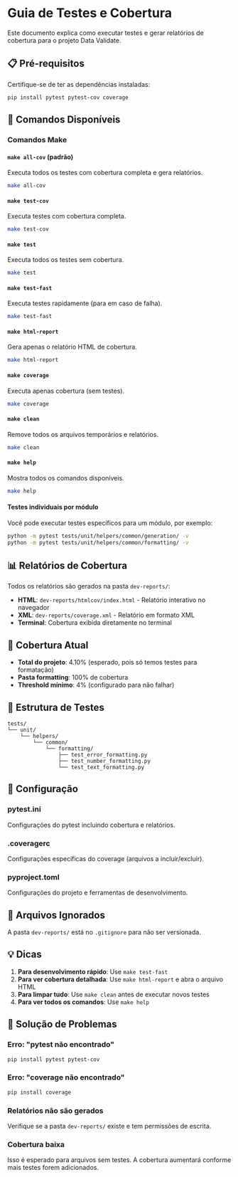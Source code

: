 # Guia de Testes e Cobertura

Este documento explica como executar testes e gerar relatórios de cobertura para o projeto Data Validate.

## 📋 Pré-requisitos

Certifique-se de ter as dependências instaladas:

```bash
pip install pytest pytest-cov coverage
```

## 🚀 Comandos Disponíveis

### Comandos Make

#### `make all-cov` (padrão)
Executa todos os testes com cobertura completa e gera relatórios.

```bash
make all-cov
```

#### `make test-cov`
Executa testes com cobertura completa.

```bash
make test-cov
```

#### `make test`
Executa todos os testes sem cobertura.

```bash
make test
```

#### `make test-fast`
Executa testes rapidamente (para em caso de falha).

```bash
make test-fast
```

#### `make html-report`
Gera apenas o relatório HTML de cobertura.

```bash
make html-report
```

#### `make coverage`
Executa apenas cobertura (sem testes).

```bash
make coverage
```

#### `make clean`
Remove todos os arquivos temporários e relatórios.

```bash
make clean
```

#### `make help`
Mostra todos os comandos disponíveis.

```bash
make help
```

#### Testes individuais por módulo
Você pode executar testes específicos para um módulo, por exemplo:
```bash
python -m pytest tests/unit/helpers/common/generation/ -v
python -m pytest tests/unit/helpers/common/formatting/ -v
```

## 📊 Relatórios de Cobertura

Todos os relatórios são gerados na pasta `dev-reports/`:

- **HTML**: `dev-reports/htmlcov/index.html` - Relatório interativo no navegador
- **XML**: `dev-reports/coverage.xml` - Relatório em formato XML
- **Terminal**: Cobertura exibida diretamente no terminal

## 🎯 Cobertura Atual

- **Total do projeto**: 4.10% (esperado, pois só temos testes para formatação)
- **Pasta formatting**: 100% de cobertura
- **Threshold mínimo**: 4% (configurado para não falhar)

## 📁 Estrutura de Testes

```
tests/
└── unit/
    └── helpers/
        └── common/
            └── formatting/
                ├── test_error_formatting.py
                ├── test_number_formatting.py
                └── test_text_formatting.py
```

## 🔧 Configuração

### pytest.ini
Configurações do pytest incluindo cobertura e relatórios.

### .coveragerc
Configurações específicas do coverage (arquivos a incluir/excluir).

### pyproject.toml
Configurações do projeto e ferramentas de desenvolvimento.

## 🚫 Arquivos Ignorados

A pasta `dev-reports/` está no `.gitignore` para não ser versionada.

## 💡 Dicas

1. **Para desenvolvimento rápido**: Use `make test-fast`
2. **Para ver cobertura detalhada**: Use `make html-report` e abra o arquivo HTML
3. **Para limpar tudo**: Use `make clean` antes de executar novos testes
4. **Para ver todos os comandos**: Use `make help`

## 🐛 Solução de Problemas

### Erro: "pytest não encontrado"
```bash
pip install pytest pytest-cov
```

### Erro: "coverage não encontrado"
```bash
pip install coverage
```

### Relatórios não são gerados
Verifique se a pasta `dev-reports/` existe e tem permissões de escrita.

### Cobertura baixa
Isso é esperado para arquivos sem testes. A cobertura aumentará conforme mais testes forem adicionados. 